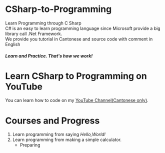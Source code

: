 # CSharp-to-Programming
Learn Programming through C Sharp<br/>
C# is an easy to learn programming language since Microsoft provide a big library call .Net Framework.<br/>
We provide you tutorial in Cantonese and source code with comment in English
##### Learn and Practice. That's how we work!

# Learn CSharp to Programming on YouTube
You can learn how to code on my [YouTube Channel(Cantonese only)](https://www.youtube.com/channel/UCXnU8m7TXF4n1hxf5XWxPCA).

# Courses and Progress
1. Learn programming from saying *Hello,World!*
2. Learn programming from making a simple calculator.
   * Preparing

